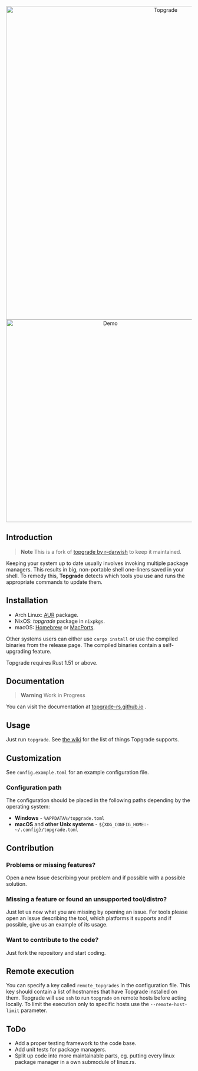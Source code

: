 <div align="center">
  <img alt="Topgrade" src="doc/topgrade.png" width="850px">
  
  <!--
  <a href="https://github.com/topgrade-rs/topgrade/releases"><img alt="GitHub Release" src="https://img.shields.io/github/release/r-darwish/topgrade.svg"></a>
  <a href="https://crates.io/crates/topgrade"><img alt="crates.io" src="https://img.shields.io/crates/v/topgrade.svg"></a>
  <a href="https://aur.archlinux.org/packages/topgrade"><img alt="AUR" src="https://img.shields.io/aur/version/topgrade.svg"></a>
  <a href="https://formulae.brew.sh/formula/topgrade"><img alt="Homebrew" src="https://img.shields.io/homebrew/v/topgrade.svg"></a>
  -->  

  <img alt="Demo" src="doc/screenshot.gif" width="550px">
</div>
  
## Introduction

> **Note**
> This is a fork of [topgrade by r-darwish](https://github.com/r-darwish/topgrade) to keep it maintained.

Keeping your system up to date usually involves invoking multiple package managers.
This results in big, non-portable shell one-liners saved in your shell.
To remedy this, **Topgrade** detects which tools you use and runs the appropriate commands to update them.

## Installation

- Arch Linux: [AUR](https://aur.archlinux.org/packages/topgrade) package.
- NixOS: _topgrade_ package in `nixpkgs`.
- macOS: [Homebrew](https://formulae.brew.sh/formula/topgrade) or [MacPorts](https://ports.macports.org/port/topgrade/).

Other systems users can either use `cargo install` or use the compiled binaries from the release page.
The compiled binaries contain a self-upgrading feature.

Topgrade requires Rust 1.51 or above.

## Documentation

> **Warning**
> Work in Progress

You can visit the documentation at [topgrade-rs.github.io](https://topgrade-rs.github.io/) .

## Usage

Just run `topgrade`.
See [the wiki](https://github.com/r-darwish/topgrade/wiki/Step-list) for the list of things Topgrade supports.

## Customization

See `config.example.toml` for an example configuration file.

### Configuration path

The configuration should be placed in the following paths depending by the operating system:

- **Windows** - `%APPDATA%/topgrade.toml`
- **macOS** and **other Unix systems** - `${XDG_CONFIG_HOME:-~/.config}/topgrade.toml`

## Contribution

### Problems or missing features?

Open a new Issue describing your problem and if possible with a possible solution.

### Missing a feature or found an unsupported tool/distro?

Just let us now what you are missing by opening an issue.
For tools please open an Issue describing the tool, which platforms it supports and if possible, give us an example of its usage.

### Want to contribute to the code?

Just fork the repository and start coding.

## Remote execution

You can specify a key called `remote_topgrades` in the configuration file.
This key should contain a list of hostnames that have Topgrade installed on them.
Topgrade will use `ssh` to run `topgrade` on remote hosts before acting locally.
To limit the execution only to specific hosts use the `--remote-host-limit` parameter.

## ToDo

- Add a proper testing framework to the code base.
- Add unit tests for package managers.
- Split up code into more maintainable parts, eg. putting every linux package manager in a own submodule of linux.rs.
